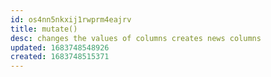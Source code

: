 ```yaml
---
id: os4nn5nkxij1rwprm4eajrv
title: mutate()
desc: changes the values of columns creates news columns
updated: 1683748548926
created: 1683748515371
---
```

